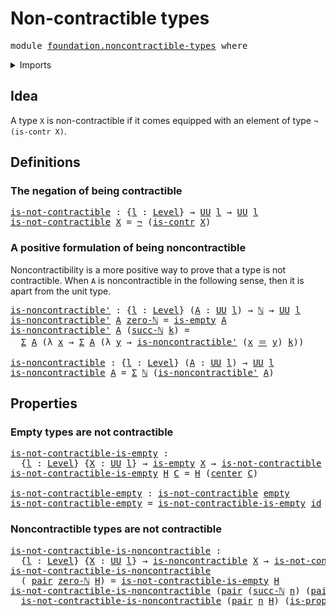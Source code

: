 # Non-contractible types

<pre class="Agda"><a id="35" class="Keyword">module</a> <a id="42" href="foundation.noncontractible-types.html" class="Module">foundation.noncontractible-types</a> <a id="75" class="Keyword">where</a>
</pre>
<details><summary>Imports</summary>

<pre class="Agda"><a id="131" class="Keyword">open</a> <a id="136" class="Keyword">import</a> <a id="143" href="elementary-number-theory.natural-numbers.html" class="Module">elementary-number-theory.natural-numbers</a>

<a id="185" class="Keyword">open</a> <a id="190" class="Keyword">import</a> <a id="197" href="foundation.dependent-pair-types.html" class="Module">foundation.dependent-pair-types</a>
<a id="229" class="Keyword">open</a> <a id="234" class="Keyword">import</a> <a id="241" href="foundation.universe-levels.html" class="Module">foundation.universe-levels</a>

<a id="269" class="Keyword">open</a> <a id="274" class="Keyword">import</a> <a id="281" href="foundation-core.contractible-types.html" class="Module">foundation-core.contractible-types</a>
<a id="316" class="Keyword">open</a> <a id="321" class="Keyword">import</a> <a id="328" href="foundation-core.empty-types.html" class="Module">foundation-core.empty-types</a>
<a id="356" class="Keyword">open</a> <a id="361" class="Keyword">import</a> <a id="368" href="foundation-core.function-types.html" class="Module">foundation-core.function-types</a>
<a id="399" class="Keyword">open</a> <a id="404" class="Keyword">import</a> <a id="411" href="foundation-core.identity-types.html" class="Module">foundation-core.identity-types</a>
<a id="442" class="Keyword">open</a> <a id="447" class="Keyword">import</a> <a id="454" href="foundation-core.negation.html" class="Module">foundation-core.negation</a>
</pre>
</details>

## Idea

A type `X` is non-contractible if it comes equipped with an element of type
`¬ (is-contr X)`.

## Definitions

### The negation of being contractible

<pre class="Agda"><a id="is-not-contractible"></a><a id="664" href="foundation.noncontractible-types.html#664" class="Function">is-not-contractible</a> <a id="684" class="Symbol">:</a> <a id="686" class="Symbol">{</a><a id="687" href="foundation.noncontractible-types.html#687" class="Bound">l</a> <a id="689" class="Symbol">:</a> <a id="691" href="Agda.Primitive.html#742" class="Postulate">Level</a><a id="696" class="Symbol">}</a> <a id="698" class="Symbol">→</a> <a id="700" href="Agda.Primitive.html#388" class="Primitive">UU</a> <a id="703" href="foundation.noncontractible-types.html#687" class="Bound">l</a> <a id="705" class="Symbol">→</a> <a id="707" href="Agda.Primitive.html#388" class="Primitive">UU</a> <a id="710" href="foundation.noncontractible-types.html#687" class="Bound">l</a>
<a id="712" href="foundation.noncontractible-types.html#664" class="Function">is-not-contractible</a> <a id="732" href="foundation.noncontractible-types.html#732" class="Bound">X</a> <a id="734" class="Symbol">=</a> <a id="736" href="foundation-core.negation.html#434" class="Function">¬</a> <a id="738" class="Symbol">(</a><a id="739" href="foundation-core.contractible-types.html#855" class="Function">is-contr</a> <a id="748" href="foundation.noncontractible-types.html#732" class="Bound">X</a><a id="749" class="Symbol">)</a>
</pre>
### A positive formulation of being noncontractible

Noncontractibility is a more positive way to prove that a type is not
contractible. When `A` is noncontractible in the following sense, then it is
apart from the unit type.

<pre class="Agda"><a id="is-noncontractible&#39;"></a><a id="991" href="foundation.noncontractible-types.html#991" class="Function">is-noncontractible&#39;</a> <a id="1011" class="Symbol">:</a> <a id="1013" class="Symbol">{</a><a id="1014" href="foundation.noncontractible-types.html#1014" class="Bound">l</a> <a id="1016" class="Symbol">:</a> <a id="1018" href="Agda.Primitive.html#742" class="Postulate">Level</a><a id="1023" class="Symbol">}</a> <a id="1025" class="Symbol">(</a><a id="1026" href="foundation.noncontractible-types.html#1026" class="Bound">A</a> <a id="1028" class="Symbol">:</a> <a id="1030" href="Agda.Primitive.html#388" class="Primitive">UU</a> <a id="1033" href="foundation.noncontractible-types.html#1014" class="Bound">l</a><a id="1034" class="Symbol">)</a> <a id="1036" class="Symbol">→</a> <a id="1038" href="elementary-number-theory.natural-numbers.html#732" class="Datatype">ℕ</a> <a id="1040" class="Symbol">→</a> <a id="1042" href="Agda.Primitive.html#388" class="Primitive">UU</a> <a id="1045" href="foundation.noncontractible-types.html#1014" class="Bound">l</a>
<a id="1047" href="foundation.noncontractible-types.html#991" class="Function">is-noncontractible&#39;</a> <a id="1067" href="foundation.noncontractible-types.html#1067" class="Bound">A</a> <a id="1069" href="elementary-number-theory.natural-numbers.html#753" class="InductiveConstructor">zero-ℕ</a> <a id="1076" class="Symbol">=</a> <a id="1078" href="foundation-core.empty-types.html#972" class="Function">is-empty</a> <a id="1087" href="foundation.noncontractible-types.html#1067" class="Bound">A</a>
<a id="1089" href="foundation.noncontractible-types.html#991" class="Function">is-noncontractible&#39;</a> <a id="1109" href="foundation.noncontractible-types.html#1109" class="Bound">A</a> <a id="1111" class="Symbol">(</a><a id="1112" href="elementary-number-theory.natural-numbers.html#766" class="InductiveConstructor">succ-ℕ</a> <a id="1119" href="foundation.noncontractible-types.html#1119" class="Bound">k</a><a id="1120" class="Symbol">)</a> <a id="1122" class="Symbol">=</a>
  <a id="1126" href="foundation.dependent-pair-types.html#505" class="Record">Σ</a> <a id="1128" href="foundation.noncontractible-types.html#1109" class="Bound">A</a> <a id="1130" class="Symbol">(λ</a> <a id="1133" href="foundation.noncontractible-types.html#1133" class="Bound">x</a> <a id="1135" class="Symbol">→</a> <a id="1137" href="foundation.dependent-pair-types.html#505" class="Record">Σ</a> <a id="1139" href="foundation.noncontractible-types.html#1109" class="Bound">A</a> <a id="1141" class="Symbol">(λ</a> <a id="1144" href="foundation.noncontractible-types.html#1144" class="Bound">y</a> <a id="1146" class="Symbol">→</a> <a id="1148" href="foundation.noncontractible-types.html#991" class="Function">is-noncontractible&#39;</a> <a id="1168" class="Symbol">(</a><a id="1169" href="foundation.noncontractible-types.html#1133" class="Bound">x</a> <a id="1171" href="foundation-core.identity-types.html#1953" class="Function Operator">＝</a> <a id="1173" href="foundation.noncontractible-types.html#1144" class="Bound">y</a><a id="1174" class="Symbol">)</a> <a id="1176" href="foundation.noncontractible-types.html#1119" class="Bound">k</a><a id="1177" class="Symbol">))</a>

<a id="is-noncontractible"></a><a id="1181" href="foundation.noncontractible-types.html#1181" class="Function">is-noncontractible</a> <a id="1200" class="Symbol">:</a> <a id="1202" class="Symbol">{</a><a id="1203" href="foundation.noncontractible-types.html#1203" class="Bound">l</a> <a id="1205" class="Symbol">:</a> <a id="1207" href="Agda.Primitive.html#742" class="Postulate">Level</a><a id="1212" class="Symbol">}</a> <a id="1214" class="Symbol">(</a><a id="1215" href="foundation.noncontractible-types.html#1215" class="Bound">A</a> <a id="1217" class="Symbol">:</a> <a id="1219" href="Agda.Primitive.html#388" class="Primitive">UU</a> <a id="1222" href="foundation.noncontractible-types.html#1203" class="Bound">l</a><a id="1223" class="Symbol">)</a> <a id="1225" class="Symbol">→</a> <a id="1227" href="Agda.Primitive.html#388" class="Primitive">UU</a> <a id="1230" href="foundation.noncontractible-types.html#1203" class="Bound">l</a>
<a id="1232" href="foundation.noncontractible-types.html#1181" class="Function">is-noncontractible</a> <a id="1251" href="foundation.noncontractible-types.html#1251" class="Bound">A</a> <a id="1253" class="Symbol">=</a> <a id="1255" href="foundation.dependent-pair-types.html#505" class="Record">Σ</a> <a id="1257" href="elementary-number-theory.natural-numbers.html#732" class="Datatype">ℕ</a> <a id="1259" class="Symbol">(</a><a id="1260" href="foundation.noncontractible-types.html#991" class="Function">is-noncontractible&#39;</a> <a id="1280" href="foundation.noncontractible-types.html#1251" class="Bound">A</a><a id="1281" class="Symbol">)</a>
</pre>
## Properties

### Empty types are not contractible

<pre class="Agda"><a id="is-not-contractible-is-empty"></a><a id="1349" href="foundation.noncontractible-types.html#1349" class="Function">is-not-contractible-is-empty</a> <a id="1378" class="Symbol">:</a>
  <a id="1382" class="Symbol">{</a><a id="1383" href="foundation.noncontractible-types.html#1383" class="Bound">l</a> <a id="1385" class="Symbol">:</a> <a id="1387" href="Agda.Primitive.html#742" class="Postulate">Level</a><a id="1392" class="Symbol">}</a> <a id="1394" class="Symbol">{</a><a id="1395" href="foundation.noncontractible-types.html#1395" class="Bound">X</a> <a id="1397" class="Symbol">:</a> <a id="1399" href="Agda.Primitive.html#388" class="Primitive">UU</a> <a id="1402" href="foundation.noncontractible-types.html#1383" class="Bound">l</a><a id="1403" class="Symbol">}</a> <a id="1405" class="Symbol">→</a> <a id="1407" href="foundation-core.empty-types.html#972" class="Function">is-empty</a> <a id="1416" href="foundation.noncontractible-types.html#1395" class="Bound">X</a> <a id="1418" class="Symbol">→</a> <a id="1420" href="foundation.noncontractible-types.html#664" class="Function">is-not-contractible</a> <a id="1440" href="foundation.noncontractible-types.html#1395" class="Bound">X</a>
<a id="1442" href="foundation.noncontractible-types.html#1349" class="Function">is-not-contractible-is-empty</a> <a id="1471" href="foundation.noncontractible-types.html#1471" class="Bound">H</a> <a id="1473" href="foundation.noncontractible-types.html#1473" class="Bound">C</a> <a id="1475" class="Symbol">=</a> <a id="1477" href="foundation.noncontractible-types.html#1471" class="Bound">H</a> <a id="1479" class="Symbol">(</a><a id="1480" href="foundation-core.contractible-types.html#947" class="Function">center</a> <a id="1487" href="foundation.noncontractible-types.html#1473" class="Bound">C</a><a id="1488" class="Symbol">)</a>

<a id="is-not-contractible-empty"></a><a id="1491" href="foundation.noncontractible-types.html#1491" class="Function">is-not-contractible-empty</a> <a id="1517" class="Symbol">:</a> <a id="1519" href="foundation.noncontractible-types.html#664" class="Function">is-not-contractible</a> <a id="1539" href="foundation-core.empty-types.html#801" class="Datatype">empty</a>
<a id="1545" href="foundation.noncontractible-types.html#1491" class="Function">is-not-contractible-empty</a> <a id="1571" class="Symbol">=</a> <a id="1573" href="foundation.noncontractible-types.html#1349" class="Function">is-not-contractible-is-empty</a> <a id="1602" href="foundation-core.function-types.html#307" class="Function">id</a>
</pre>
### Noncontractible types are not contractible

<pre class="Agda"><a id="is-not-contractible-is-noncontractible"></a><a id="1666" href="foundation.noncontractible-types.html#1666" class="Function">is-not-contractible-is-noncontractible</a> <a id="1705" class="Symbol">:</a>
  <a id="1709" class="Symbol">{</a><a id="1710" href="foundation.noncontractible-types.html#1710" class="Bound">l</a> <a id="1712" class="Symbol">:</a> <a id="1714" href="Agda.Primitive.html#742" class="Postulate">Level</a><a id="1719" class="Symbol">}</a> <a id="1721" class="Symbol">{</a><a id="1722" href="foundation.noncontractible-types.html#1722" class="Bound">X</a> <a id="1724" class="Symbol">:</a> <a id="1726" href="Agda.Primitive.html#388" class="Primitive">UU</a> <a id="1729" href="foundation.noncontractible-types.html#1710" class="Bound">l</a><a id="1730" class="Symbol">}</a> <a id="1732" class="Symbol">→</a> <a id="1734" href="foundation.noncontractible-types.html#1181" class="Function">is-noncontractible</a> <a id="1753" href="foundation.noncontractible-types.html#1722" class="Bound">X</a> <a id="1755" class="Symbol">→</a> <a id="1757" href="foundation.noncontractible-types.html#664" class="Function">is-not-contractible</a> <a id="1777" href="foundation.noncontractible-types.html#1722" class="Bound">X</a>
<a id="1779" href="foundation.noncontractible-types.html#1666" class="Function">is-not-contractible-is-noncontractible</a>
  <a id="1820" class="Symbol">(</a> <a id="1822" href="foundation.dependent-pair-types.html#586" class="InductiveConstructor">pair</a> <a id="1827" href="elementary-number-theory.natural-numbers.html#753" class="InductiveConstructor">zero-ℕ</a> <a id="1834" href="foundation.noncontractible-types.html#1834" class="Bound">H</a><a id="1835" class="Symbol">)</a> <a id="1837" class="Symbol">=</a> <a id="1839" href="foundation.noncontractible-types.html#1349" class="Function">is-not-contractible-is-empty</a> <a id="1868" href="foundation.noncontractible-types.html#1834" class="Bound">H</a>
<a id="1870" href="foundation.noncontractible-types.html#1666" class="Function">is-not-contractible-is-noncontractible</a> <a id="1909" class="Symbol">(</a><a id="1910" href="foundation.dependent-pair-types.html#586" class="InductiveConstructor">pair</a> <a id="1915" class="Symbol">(</a><a id="1916" href="elementary-number-theory.natural-numbers.html#766" class="InductiveConstructor">succ-ℕ</a> <a id="1923" href="foundation.noncontractible-types.html#1923" class="Bound">n</a><a id="1924" class="Symbol">)</a> <a id="1926" class="Symbol">(</a><a id="1927" href="foundation.dependent-pair-types.html#586" class="InductiveConstructor">pair</a> <a id="1932" href="foundation.noncontractible-types.html#1932" class="Bound">x</a> <a id="1934" class="Symbol">(</a><a id="1935" href="foundation.dependent-pair-types.html#586" class="InductiveConstructor">pair</a> <a id="1940" href="foundation.noncontractible-types.html#1940" class="Bound">y</a> <a id="1942" href="foundation.noncontractible-types.html#1942" class="Bound">H</a><a id="1943" class="Symbol">)))</a> <a id="1947" href="foundation.noncontractible-types.html#1947" class="Bound">C</a> <a id="1949" class="Symbol">=</a>
  <a id="1953" href="foundation.noncontractible-types.html#1666" class="Function">is-not-contractible-is-noncontractible</a> <a id="1992" class="Symbol">(</a><a id="1993" href="foundation.dependent-pair-types.html#586" class="InductiveConstructor">pair</a> <a id="1998" href="foundation.noncontractible-types.html#1923" class="Bound">n</a> <a id="2000" href="foundation.noncontractible-types.html#1942" class="Bound">H</a><a id="2001" class="Symbol">)</a> <a id="2003" class="Symbol">(</a><a id="2004" href="foundation-core.contractible-types.html#8308" class="Function">is-prop-is-contr</a> <a id="2021" href="foundation.noncontractible-types.html#1947" class="Bound">C</a> <a id="2023" href="foundation.noncontractible-types.html#1932" class="Bound">x</a> <a id="2025" href="foundation.noncontractible-types.html#1940" class="Bound">y</a><a id="2026" class="Symbol">)</a>
</pre>